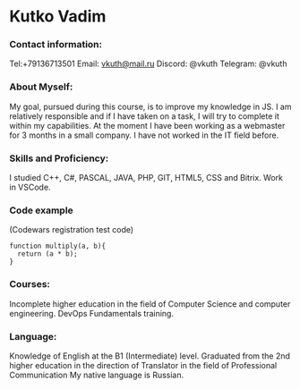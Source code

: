 # Kutko Vadim 
### Contact information:
Tel:+79136713501 Email: vkuth@mail.ru Discord: @vkuth Telegram: @vkuth

### About Myself:
My goal, pursued during this course, is to improve my knowledge in JS. I am relatively responsible and if I have taken on a task, I will try to complete it within my capabilities.
At the moment I have been working as a webmaster for 3 months in a small company. I have not worked in the IT field before.

### Skills and Proficiency:
I studied C++, C#, PASCAL, JAVA, PHP, GIT, HTML5, CSS and Bitrix. Work in VSCode.

### Code example 
(Codewars registration test code)
```
function multiply(a, b){
  return (a * b);
}
```

### Courses:
Incomplete higher education in the field of Computer Science and computer engineering. DevOps Fundamentals training.

### Language:
Knowledge of English at the B1 (Intermediate) level.  Graduated from the 2nd higher education in the direction of Translator in the field of Professional Communication
My native language is Russian.

